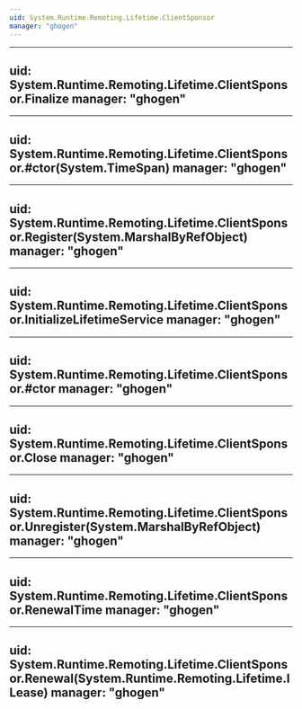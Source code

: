 ```yaml
---
uid: System.Runtime.Remoting.Lifetime.ClientSponsor
manager: "ghogen"
---
```


---
uid: System.Runtime.Remoting.Lifetime.ClientSponsor.Finalize
manager: "ghogen"
---

---
uid: System.Runtime.Remoting.Lifetime.ClientSponsor.#ctor(System.TimeSpan)
manager: "ghogen"
---

---
uid: System.Runtime.Remoting.Lifetime.ClientSponsor.Register(System.MarshalByRefObject)
manager: "ghogen"
---

---
uid: System.Runtime.Remoting.Lifetime.ClientSponsor.InitializeLifetimeService
manager: "ghogen"
---

---
uid: System.Runtime.Remoting.Lifetime.ClientSponsor.#ctor
manager: "ghogen"
---

---
uid: System.Runtime.Remoting.Lifetime.ClientSponsor.Close
manager: "ghogen"
---

---
uid: System.Runtime.Remoting.Lifetime.ClientSponsor.Unregister(System.MarshalByRefObject)
manager: "ghogen"
---

---
uid: System.Runtime.Remoting.Lifetime.ClientSponsor.RenewalTime
manager: "ghogen"
---

---
uid: System.Runtime.Remoting.Lifetime.ClientSponsor.Renewal(System.Runtime.Remoting.Lifetime.ILease)
manager: "ghogen"
---
